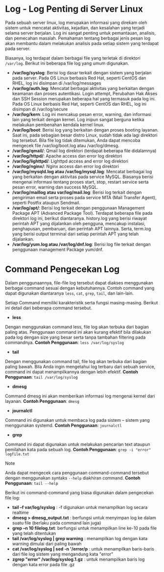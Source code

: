 Log - Log Penting di Server Linux
==============================================
Pada sebuah server linux, log merupakan informasi yang direkam oleh sistem untuk mencatat aktivitas, kejadian, dan kesalahan yang terjadi selama server berjalan. Log ini sangat penting untuk pemantauan, analisis, dan pemecahan masalah. Pemahaman tentang berbagai jenis pesan log akan membantu dalam melakukan analisis pada setiap sistem yang terdapat pada server.

Biasanya, log terdapat dalam berbagai file yang terletak di direktori `/var/log`. Berikut ini beberapa file log yang umum digunakan.

- **/var/log/syslog**: Berisi log dasar terkait dengan sistem yang berjalan pada server. Pada OS Linux berbasis Red Hat, seperti CentOS dan RHEL, log ini disimpan di /var/log/messages
- **/var/log/auth.log**: Mencatat berbagai aktivitas yang berkaitan dengan keamanan dan proses autentikasi. Login attempt, Perubahan Hak Akses dan SSH Session merupakan beberapa hal yang termasuk pada log ini. Pada OS Linux berbasis Red Hat, seperti CentOS dan RHEL, log ini disimpan di /var/log/secure
- **/var/log/kern**: Log ini mencakup pesan error, warning, dan informasi lain yang terkait dengan kernel. Log inipun sangat berguna ketika melakukan pembenahan kendala kernel linux.
- **/var/log/boot**: Berisi log yang berkaitan dengan proses booting layanan. Saat ini, pada sebagian besar distro Linux, sudah tidak ada lagi direktori log tersebut. Bila file log tidak ditemukan, Anda dapat mencoba mengecek file /var/log/boot.log atau /var/log/dmesg.
- **/var/log/qmail/**: Qmail log direktori (terdapat beberapa file didalamnya)
- **/var/log/httpd/**: Apache access dan error log direktori
- **/var/log/lighttpd/**: Lighttpd access and error log direktori
- **/var/log/nginx/**: Nginx access dan error log direktori
- **/var/log/mysqld.log atau /var/log/mysql.log**: Mencatat berbagai log yang berkaitan dengan aktivitas pada service MySQL. Biasanya berisi mengenai informasi tentang proses start, stop, restart service serta pesan error, warning dan success MySQL.
- **/var/log/maillog atau var/log/mail.log**: Berisi log terkait dengan pengiriman email serta proses pada service MTA (Mail Transfer Agent), seperti Postfix ataupun Sendmail.
- **/var/log/apt/**: Berisi log terkait dengan penggunaan Management Package APT (Advanced Package Tool). Terdapat beberapa file pada direktori log ini, berikut diantaranya. history.log yang berisi riwayat perintah APT yang dijalankan oleh pengguna, mencakup instalasi, penghapusan, pembaruan, dan perintah APT lainnya. Serta, term.log yang berisi output terminal dari setiap perintah APT yang telah dijalankan.
- **/var/log/yum.log atau /var/log/dnf.log**: Berisi log file terkait dengan penggunaan management Package yum/dnf.

Command Pengecekan Log
==============================================
Dalam penggunaannya, file-file log tersebut dapat diakses menggunakan berbagai command sesuai dengan kebutuhannya. Contoh command yang dapat digunakan diantaranya `less`, `cat`, `grep`, `tail`, dan lain-lain.

Setiap Command memiliki karakteristik serta fungsi masing-masing. Berikut ini detail dari beberapa command tersebut.

- **less**

Dengan menggunakan command less, file log akan terbuka dari bagian paling atas. Penggunaan command ini akan kurang efektif bila dilakukan pada log dengan size yang besar serta tanpa tambahan filtering pada commandnya.
**Contoh Penggunaan**: `less /var/log/syslog`

- **tail**

Dengan menggunakan command tail, file log akan terbuka dari bagian paling bawah. Bila Anda ingin mengetahui log terbaru dari sebuah service, command ini dapat menampilkannya dengan lebih efektif. **Contoh Penggunaan**: `tail /var/log/syslog`

- **dmesg**

Command dmesg ini akan memberikan informasi log mengenai kernel dari layanan. **Contoh Penggunaan**: `dmesg`

- **journalctl**

Command ini digunakan untuk membaca log pada sistem – sistem yang menggunakan systemd. **Contoh Penggunaan**: `journalctl`

- **grep**

Command ini dapat digunakan untuk melakukan pencarian text ataupun pemilahan kata pada sebuah log. **Contoh Penggunaan**: `grep -i "error" logfile.txt`

> [!NOTE]
> Anda dapat mengecek cara penggunaan command-command tersebut dengan menggunakan syntaks `--help` diakhiran command. **Contoh Penggunaan**: `tail --help`


Berikut ini command-command yang biasa digunakan dalam pengecekan file log:

- **tail –f var/log/syslog** : -f digunakan untuk menampilkan log secara realtime
- **dmesg > dmesg_output.txt** : berfungsi untuk menyimpan log ke dalam suatu file (berlaku pada command lain juga)
- **grep –n 10 filelog.txt**: berfungsi untuk menampilkan line ke-10 pada file yang telah ditentukan
- **tail  /var/log/syslog | grep warning** : menampilkan log dengan kata warning dimulai dari paling bawah
- **cat /var/log/syslog | sed -n '/error/p** : untuk menampilkan baris-baris dari file log sistem yang mengandung kata "error"
- **zgrep "error" /var/log/syslog.1.gz** : untuk menampilkan baris log dengan kata error pada file .gz
